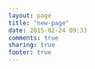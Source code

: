 ```yaml
---
layout: page
title: "new-page"
date: 2015-02-24 09:33
comments: true
sharing: true
footer: true
---
```

